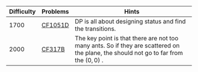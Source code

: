 | Difficulty | Problems | Hints |
| -------- | -------- | -------- |
| 1700 | [CF1051D](https://codeforces.com/problemset/problem/1051/D) | DP is all about designing status and find the transitions. |
| 2000 | [CF317B](https://codeforces.com/problemset/problem/317/B) | The key point is that there are not too many ants. So if they are scattered on the plane, the should not go to far from the $(0, 0)$ . |